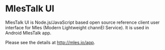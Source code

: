 # MlesTalk UI

MlesTalk UI is Node.js/JavaScript based open source reference client user interface for Mles (Modern Lightweight channEl Service). It is used in Android MlesTalk app.

Please see the details at http://mles.io/app.
